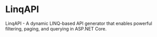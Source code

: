 # LinqAPI
LinqAPI - A dynamic LINQ-based API generator that enables powerful filtering, paging, and querying in ASP.NET Core.
